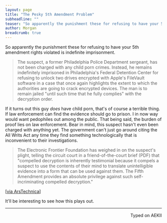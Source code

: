```yaml
---
layout: page
title: "The Pesky 5th Amendment Problem"
subheadline: ""
teaser: "So apparently the punishment these for refusing to have your 5th amendment rights violated is indefinite imprisonment."
author: Morgan
breadcrumb: true
---
```


So apparently the punishment these for refusing to have your 5th amendment rights violated is indefinite imprisonment.

> The suspect, a former Philadelphia Police Department sergeant, has not been charged with any child porn crimes. Instead, he remains indefinitely imprisoned in Philadelphia's Federal Detention Center for refusing to unlock two drives encrypted with Apple's FileVault software in a case that once again highlights the extent to which the authorities are going to crack encrypted devices. The man is to remain jailed "until such time that he fully complies" with the decryption order.

If it turns out this guy _does_ have child porn, that's of course a terrible thing. If law enforcement can find the evidence should go to prison. I in now way would want pedophiles out among the public. That being said, the burden of proof lies on law enforcement. Bear in mind, this suspect hasn't even been charged with anything yet. The government can't just go around citing the All Writs Act any time they find something technologically that is inconvenient to their investigations.

> The Electronic Frontier Foundation has weighed in on the suspect's plight, telling the circuit court in a friend-of-the-court brief (PDF) that "compelled decryption is inherently testimonial because it compels a suspect to use the contents of their mind to translate unintelligible evidence into a form that can be used against them. The Fifth Amendment provides an absolute privilege against such self-incriminating compelled decryption."    

[[via ArsTechnica](http://arstechnica.com/tech-policy/2016/04/child-porn-suspect-jailed-for-7-months-for-refusing-to-decrypt-hard-drives/)]

It'll be interesting to see how this plays out.

---
<p align="right">Typed on AEKII</p>
